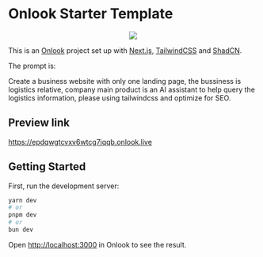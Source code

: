 # Onlook Starter Template

<p align="center">
  <img src="app/favicon.ico" />
</p>

This is an [Onlook](https://onlook.com/) project set up with
[Next.js](https://nextjs.org/), [TailwindCSS](https://tailwindcss.com/) and
[ShadCN](https://ui.shadcn.com).

The prompt is:

Create a business website with only one landing page, the bussiness is logistics relative, company main product is an AI assistant to help query the logistics information, please using tailwindcss and optimize for SEO.

## Preview link

https://epdqwgtcvxv6wtcg7jqqb.onlook.live


## Getting Started

First, run the development server:

```bash
yarn dev
# or
pnpm dev
# or
bun dev
```

Open [http://localhost:3000](http://localhost:3000) in Onlook to see the result.
